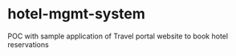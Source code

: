 # hotel-mgmt-system
POC with sample application of Travel portal website to book hotel reservations
